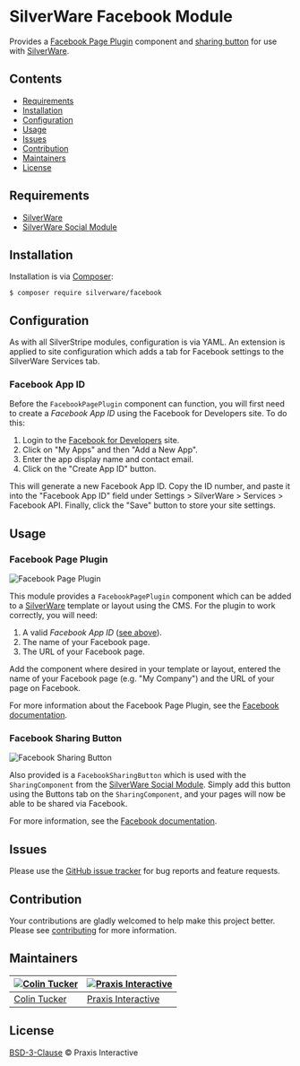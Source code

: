 # SilverWare Facebook Module

Provides a [Facebook Page Plugin][fbpageplugin] component and
[sharing button][fbsharebutton] for use with [SilverWare][silverware].

## Contents

- [Requirements](#requirements)
- [Installation](#installation)
- [Configuration](#configuration)
- [Usage](#usage)
- [Issues](#issues)
- [Contribution](#contribution)
- [Maintainers](#maintainers)
- [License](#license)

## Requirements

- [SilverWare][silverware]
- [SilverWare Social Module][silverware-social]

## Installation

Installation is via [Composer][composer]:

```
$ composer require silverware/facebook
```

## Configuration

As with all SilverStripe modules, configuration is via YAML.  An extension is applied to site configuration which
adds a tab for Facebook settings to the SilverWare Services tab.

### Facebook App ID

Before the `FacebookPagePlugin` component can function, you will first need to create a *Facebook App ID* using
the Facebook for Developers site. To do this:

1. Login to the [Facebook for Developers][fbdevelopers] site.
2. Click on "My Apps" and then "Add a New App".
3. Enter the app display name and contact email.
4. Click on the "Create App ID" button.

This will generate a new Facebook App ID. Copy the ID number, and paste it into
the "Facebook App ID" field under Settings > SilverWare > Services > Facebook API.
Finally, click the "Save" button to store your site settings.

## Usage

### Facebook Page Plugin

![Facebook Page Plugin](http://i.imgur.com/EL6rdgR.png)

This module provides a `FacebookPagePlugin` component which can be added to a [SilverWare][silverware]
template or layout using the CMS. For the plugin to work correctly, you will need:

1. A valid *Facebook App ID* ([see above](#configuration)).
2. The name of your Facebook page.
3. The URL of your Facebook page.

Add the component where desired in your template or layout, entered the name of your
Facebook page (e.g. "My Company") and the URL of your page on Facebook.

For more information about the Facebook Page Plugin, see the [Facebook documentation][fbpageplugin].

### Facebook Sharing Button

![Facebook Sharing Button](http://i.imgur.com/0Nf9HMt.png)

Also provided is a `FacebookSharingButton` which is used with the `SharingComponent`
from the [SilverWare Social Module][silverware-social]. Simply add this button using
the Buttons tab on the `SharingComponent`, and your pages will now
be able to be shared via Facebook.

For more information, see the [Facebook documentation][fbsharebutton].

## Issues

Please use the [GitHub issue tracker][issues] for bug reports and feature requests.

## Contribution

Your contributions are gladly welcomed to help make this project better.
Please see [contributing](CONTRIBUTING.md) for more information.

## Maintainers

[![Colin Tucker](https://avatars3.githubusercontent.com/u/1853705?s=144)](https://github.com/colintucker) | [![Praxis Interactive](https://avatars2.githubusercontent.com/u/1782612?s=144)](http://www.praxis.net.au)
---|---
[Colin Tucker](https://github.com/colintucker) | [Praxis Interactive](http://www.praxis.net.au)

## License

[BSD-3-Clause](LICENSE.md) &copy; Praxis Interactive

[composer]: https://getcomposer.org
[fbpageplugin]: https://developers.facebook.com/docs/plugins/page-plugin
[fbsharebutton]: https://developers.facebook.com/docs/plugins/share-button
[fbdevelopers]: https://developers.facebook.com
[silverware]: https://github.com/praxisnetau/silverware
[silverware-social]: https://github.com/praxisnetau/silverware-social
[issues]: https://github.com/praxisnetau/silverware-facebook/issues
